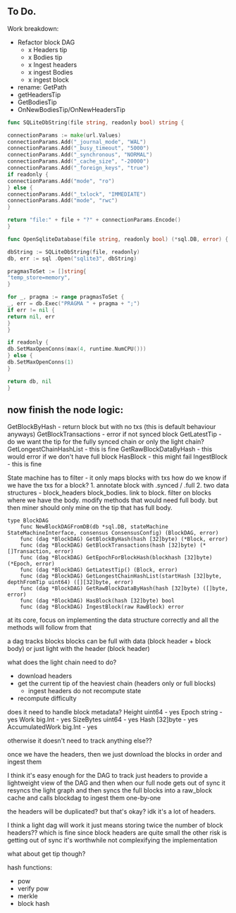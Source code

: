 ## To Do.

Work breakdown:

- Refactor block DAG
    - x Headers tip
    - x Bodies tip
    - x Ingest headers
    - x ingest Bodies
    - x ingest block
- rename: GetPath
- getHeadersTip
- GetBodiesTip
- OnNewBodiesTip/OnNewHeadersTip



```go
func SQLiteDbString(file string, readonly bool) string {

connectionParams := make(url.Values)
connectionParams.Add("_journal_mode", "WAL")
connectionParams.Add("_busy_timeout", "5000")
connectionParams.Add("_synchronous", "NORMAL")
connectionParams.Add("_cache_size", "-20000")
connectionParams.Add("_foreign_keys", "true")
if readonly {
connectionParams.Add("mode", "ro")
} else {
connectionParams.Add("_txlock", "IMMEDIATE")
connectionParams.Add("mode", "rwc")
}

return "file:" + file + "?" + connectionParams.Encode()
}

func OpenSqliteDatabase(file string, readonly bool) (*sql.DB, error) {

dbString := SQLiteDbString(file, readonly)
db, err := sql .Open("sqlite3", dbString)

pragmasToSet := []string{
"temp_store=memory",
}

for _, pragma := range pragmasToSet {
_, err = db.Exec("PRAGMA " + pragma + ";")
if err != nil {
return nil, err
}
}

if readonly {
db.SetMaxOpenConns(max(4, runtime.NumCPU()))
} else {
db.SetMaxOpenConns(1)
}

return db, nil
}
```

now finish the node logic:
- 



GetBlockByHash - return block but with no txs (this is default behaviour anyways)
GetBlockTransactions - error if not synced block
GetLatestTip - do we want the tip for the fully synced chain or only the light chain?
GetLongestChainHashList - this is fine
GetRawBlockDataByHash - this would error if we don't have full block
HasBlock - this might fail
IngestBlock - this is fine

State machine has to filter - 
    it only maps blocks with txs
    how do we know if we have the txs for a block? 
    1. annotate block with .synced / .full
    2. two data structures - block_headers block_bodies. link to block. filter on blocks where we have the body. modify methods that would need full body. but then miner should only mine on the tip that has full body.

    type BlockDAG
        func NewBlockDAGFromDB(db *sql.DB, stateMachine StateMachineInterface, consensus ConsensusConfig) (BlockDAG, error)
        func (dag *BlockDAG) GetBlockByHash(hash [32]byte) (*Block, error)
        func (dag *BlockDAG) GetBlockTransactions(hash [32]byte) (*[]Transaction, error)
        func (dag *BlockDAG) GetEpochForBlockHash(blockhash [32]byte) (*Epoch, error)
        func (dag *BlockDAG) GetLatestTip() (Block, error)
        func (dag *BlockDAG) GetLongestChainHashList(startHash [32]byte, depthFromTip uint64) ([][32]byte, error)
        func (dag *BlockDAG) GetRawBlockDataByHash(hash [32]byte) ([]byte, error)
        func (dag *BlockDAG) HasBlock(hash [32]byte) bool
        func (dag *BlockDAG) IngestBlock(raw RawBlock) error

at its core, focus on implementing the data structure correctly and all the methods will follow from that

a dag tracks blocks
    blocks can be full with data (block header + block body) or just light with the header (block header)

what does the light chain need to do? 
- download headers
- get the current tip of the heaviest chain (headers only or full blocks)
    - ingest headers do not recompute state
- recompute difficulty

does it need to handle block metadata?
	Height          uint64       - yes
	Epoch           string       - yes
	Work            big.Int      - yes
	SizeBytes       uint64       - yes
	Hash            [32]byte     - yes
	AccumulatedWork big.Int      - yes

otherwise it doesn't need to track anything else??

once we have the headers, then we just download the blocks in order and ingest them


I think it's easy enough for the DAG to track just headers to provide a lightweight view of the DAG
and then when our full node gets out of sync
it resyncs the light graph
and then syncs the full blocks into a raw_block cache
and calls blockdag to ingest them one-by-one

the headers will be duplicated? but that's okay?
idk it's a lot of headers.



I think a light dag will work
it just means storing twice the number of block headers??
which is fine since block headers are quite small
the other risk is getting out of sync
it's worthwhile not complexifying the implementation


what about get tip though? 


hash functions:

- pow
- verify pow
- merkle
- block hash